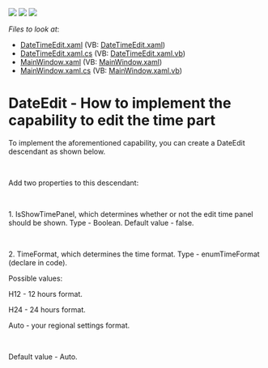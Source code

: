<!-- default badges list -->
![](https://img.shields.io/endpoint?url=https://codecentral.devexpress.com/api/v1/VersionRange/128644223/12.2.8%2B)
[![](https://img.shields.io/badge/Open_in_DevExpress_Support_Center-FF7200?style=flat-square&logo=DevExpress&logoColor=white)](https://supportcenter.devexpress.com/ticket/details/E4615)
[![](https://img.shields.io/badge/📖_How_to_use_DevExpress_Examples-e9f6fc?style=flat-square)](https://docs.devexpress.com/GeneralInformation/403183)
<!-- default badges end -->
<!-- default file list -->
*Files to look at*:

* [DateTimeEdit.xaml](./CS/DateTimeEditProiect/DateTimeEdit.xaml) (VB: [DateTimeEdit.xaml](./VB/DateTimeEditProiect/DateTimeEdit.xaml))
* [DateTimeEdit.xaml.cs](./CS/DateTimeEditProiect/DateTimeEdit.xaml.cs) (VB: [DateTimeEdit.xaml.vb](./VB/DateTimeEditProiect/DateTimeEdit.xaml.vb))
* [MainWindow.xaml](./CS/DateTimeEditProiect/MainWindow.xaml) (VB: [MainWindow.xaml](./VB/DateTimeEditProiect/MainWindow.xaml))
* [MainWindow.xaml.cs](./CS/DateTimeEditProiect/MainWindow.xaml.cs) (VB: [MainWindow.xaml.vb](./VB/DateTimeEditProiect/MainWindow.xaml.vb))
<!-- default file list end -->
# DateEdit - How to implement the capability to edit the time part


<p>To implement the aforementioned capability, you can create a DateEdit descendant as shown below.</p><br />
<p>Add two properties to this descendant:</p><br />
<p>1. IsShowTimePanel, which determines whether or not the edit time panel should be shown. Type - Boolean. Default value - false.</p><br />
<p>2. TimeFormat, which determines the time format. Type - enumTimeFormat (declare in code).</p><p>Possible values:</p><p>H12 - 12 hours format.</p><p>H24 - 24 hours format.</p><p>Auto - your regional settings format.</p><br />
<p>Default value - Auto.</p>

<br/>


